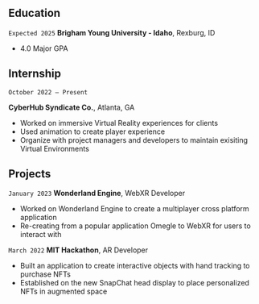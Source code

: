 ## Education

`Expected 2025`
__Brigham Young University - Idaho__, Rexburg, ID

- 4.0 Major GPA



## Internship

`October 2022 – Present`
 
__CyberHub Syndicate Co.__, Atlanta, GA

- Worked on immersive Virtual Reality experiences for clients
- Used animation to create player experience
- Organize with project managers and developers to maintain exisiting Virtual Environments


## Projects

`January 2023`
__Wonderland Engine__, WebXR Developer
		                 		
- Worked on Wonderland Engine to create a multiplayer cross platform application 
- Re-creating from a popular application Omegle to WebXR for users to interact with


`March 2022`
__MIT Hackathon__, AR Developer
	                     
- Built an application to create interactive objects with hand tracking to purchase NFTs
- Established on the new SnapChat head display to place personalized NFTs in augmented space






